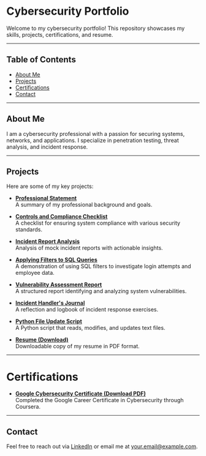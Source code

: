 # Cybersecurity Portfolio

Welcome to my cybersecurity portfolio! This repository showcases my skills, projects, certifications, and resume.

---

## Table of Contents
- [About Me](#about-me)
- [Projects](#projects)
- [Certifications](#certifications)
- [Contact](#contact)

---

## About Me
I am a cybersecurity professional with a passion for securing systems, networks, and applications. I specialize in penetration testing, threat analysis, and incident response.

---

## Projects

Here are some of my key projects:

- **[Professional Statement](https://raw.githubusercontent.com/mkespi/Portfolio/main/Course1.docx)**  
  A summary of my professional background and goals.

- **[Controls and Compliance Checklist](https://github.com/mkespi/Portfolio/raw/main/Controls%20and%20Compliance%20Checklist.pdf)**  
  A checklist for ensuring system compliance with various security standards.

- **[Incident Report Analysis](https://github.com/mkespi/Portfolio/raw/main/Incident%20Report%20Analysis.pdf)**  
  Analysis of mock incident reports with actionable insights.

- **[Applying Filters to SQL Queries](https://github.com/mkespi/Portfolio/raw/main/Applying%20Filters%20to%20SQL%20Queries.pdf)**  
  A demonstration of using SQL filters to investigate login attempts and employee data.

- **[Vulnerability Assessment Report](https://github.com/mkespi/Portfolio/raw/main/Vulnerability%20Assessment%20Report.pdf)**  
  A structured report identifying and analyzing system vulnerabilities.

- **[Incident Handler's Journal](https://github.com/mkespi/Portfolio/raw/main/Incident%20Handlers%20Journal.pdf)**  
  A reflection and logbook of incident response exercises.

- **[Python File Update Script](https://github.com/mkespi/Portfolio/raw/main/UpdateFileScript.py)**  
  A Python script that reads, modifies, and updates text files.

- **[Resume (Download)](https://github.com/mkespi/Portfolio/raw/main/resume.pdf)**  
  Downloadable copy of my resume in PDF format.

---

# Certifications

- **[Google Cybersecurity Certificate (Download PDF)](https://github.com/mkespi/Portfolio/raw/main/Google_Cybersecurity_Certificate.pdf)**  
  Completed the Google Career Certificate in Cybersecurity through Coursera.

---

## Contact

Feel free to reach out via [LinkedIn](#) or email me at [your.email@example.com](mailto:your.email@example.com).
